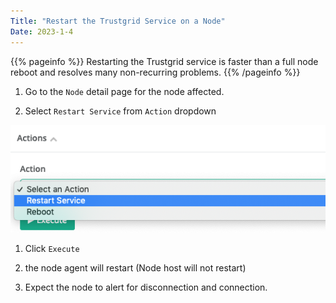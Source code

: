 ```yaml
---
Title: "Restart the Trustgrid Service on a Node"
Date: 2023-1-4
---
```


{{% pageinfo %}}
Restarting the Trustgrid service is faster than a full node reboot and resolves many non-recurring problems.
{{% /pageinfo %}}

1. Go to the `Node` detail page for the node affected.

2. Select `Restart Service` from `Action` dropdown

![img](restart.png)

1. Click `Execute`

2. the node agent will restart (Node host will not restart)

3. Expect the node to alert for disconnection and connection.



